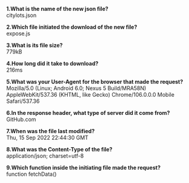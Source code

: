**1.What is the name of the new json file?**  
citylots.json  

**2.Which file initiated the download of the new file?**  
expose.js

**3.What is its file size?**  
779kB  

**4.How long did it take to download?**  
216ms  

**5.What was your User-Agent for the browser that made the request?**  
Mozilla/5.0 (Linux; Android 6.0; Nexus 5 Build/MRA58N) AppleWebKit/537.36 (KHTML, like Gecko) Chrome/106.0.0.0 Mobile Safari/537.36  

**6.In the response header, what type of server did it come from?**  
GitHub.com  

**7.When was the file last modified?**  
Thu, 15 Sep 2022 22:44:30 GMT  

**8.What was the Content-Type of the file?**  
application/json; charset=utf-8  

**9.Which function inside the initiating file made the request?**  
function fetchData()  
